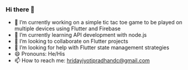### Hi there 👋


- 🔭 I’m currently working on a simple tic tac toe game to be played on multiple devices using Flutter and Firebase
- 🌱 I’m currently learning API development with node.js
- 👯 I’m looking to collaborate on Flutter projects
- 🤔 I’m looking for help with Flutter state management strategies
- 😄 Pronouns: He/His
- 📫 How to reach me: hridayjyotipradhandc@gmail.com


<!--
**hridaypradhan/hridaypradhan** is a ✨ _special_ ✨ repository because its `README.md` (this file) appears on your GitHub profile.

Here are some ideas to get you started:

- 💬 Ask me about ...

- ⚡ Fun fact: ...
-->
